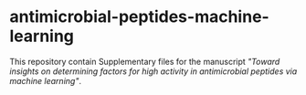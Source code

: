 # antimicrobial-peptides-machine-learning

This repository contain Supplementary files for the manuscript *"Toward insights on determining factors for high activity in antimicrobial peptides via machine learning"*.
